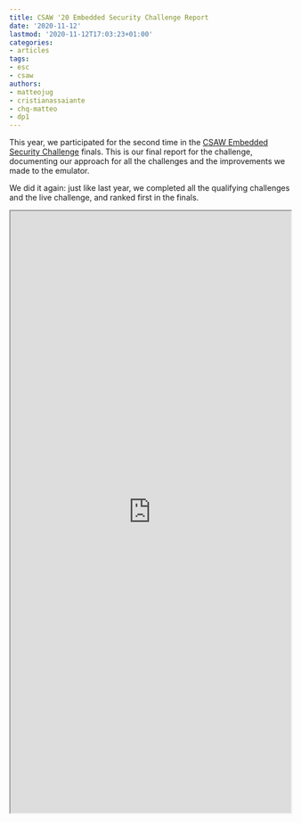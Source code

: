 ```yaml
---
title: CSAW '20 Embedded Security Challenge Report
date: '2020-11-12'
lastmod: '2020-11-12T17:03:23+01:00'
categories:
- articles
tags:
- esc
- csaw
authors:
- matteojug
- cristianassaiante
- chq-matteo
- dp1
---
```


This year, we participated for the second time in the [CSAW Embedded Security Challenge](https://www.csaw.io/esc) finals.
This is our final report for the challenge, documenting our approach for all the challenges and the improvements we made to the emulator.

We did it again: just like last year, we completed all the qualifying challenges and the live challenge, and ranked first in the finals.

<style>
    .responsive-wrap iframe { max-width: 100%;}
</style>
<div class="responsive-wrap">
    <iframe src="https://drive.google.com/file/d/1S6V0jRGmK28v4P4q984KBT8cBKHOu6B1/preview" width="100%" height="1080"></iframe>
</div>
